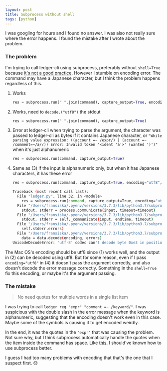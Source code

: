 ```yaml
---
layout: post
title: Subprocess without shell
tags: [python]
---
```


I was googling for hours and I found no answer. I was also not really sure where the error happens. I found the mistake after I wrote about the problem.

### The problem

I'm trying to call ledger-cli using subprocess, preferably without `shell=True` because [it's not a good practice](https://stackoverflow.com/a/36299483). However I stumble on encoding error. The command may have a Japanese character, but I think the problem happens regardless of this.

1. Works
    ```python
    res = subprocess.run(" ".join(command), capture_output=True, encoding="utf8", universal_newlines=True, shell=True)
    ```
2. Works, need to `decode.("utf8")` the stdout
    ```python
	res = subprocess.run(" ".join(command), capture_output=True)
    ```
3. Error at ledger-cli when trying to parse the argument, the character was passed to ledger-cli as bytes if it contains Japanese character, or `"While parsing value expression: ((account =~ /expr/) | (account =~ /comment=~/a//)) Error: Invalid token '<ident 'a'>' (wanted ')')"` when it's just alphanumeric
    ```python
	res = subprocess.run(command, capture_output=True)
    ```
4. Same as (3) if the input is alphanumeric only, but when it has Japanese characters, it has these error
    ```python
	res = subprocess.run(command, capture_output=True, encoding="utf8", universal_newlines=True)
	```
	```bash
    Traceback (most recent call last):
      File "ledger.py", line 32, in <module>
        res = subprocess.run(command, capture_output=True, encoding="utf8") #UnicodeDecodeError: 'utf-8' codec can't decode byte 0xe3 in position 164: invalid continuation byte
      File "/Users/fransiska/.pyenv/versions/3.7.3/lib/python3.7/subprocess.py", line 474, in run
        stdout, stderr = process.communicate(input, timeout=timeout)
      File "/Users/fransiska/.pyenv/versions/3.7.3/lib/python3.7/subprocess.py", line 939, in communicate
        stdout, stderr = self._communicate(input, endtime, timeout)
      File "/Users/fransiska/.pyenv/versions/3.7.3/lib/python3.7/subprocess.py", line 1725, in _communicate
        self.stderr.errors)
      File "/Users/fransiska/.pyenv/versions/3.7.3/lib/python3.7/subprocess.py", line 816, in _translate_newlines
        data = data.decode(encoding, errors)
    UnicodeDecodeError: 'utf-8' codec can't decode byte 0xe3 in position 158: invalid continuation byte	
	```

The Mac OS's encoding should be utf8 since (1) works well, and the output in (2) can be decoded using utf8. But for some reason, even if I pass `encoding="utf8"` in (4) it doesn't pass the argument correctly, and also doesn't decode the error message correctly. Something in the `shell=True` fix this encoding, or maybe it's the argument passing.

### The mistake

> No need quotes for multiple words in a single list item

I was trying to call `ledger reg "expr" "comment =~ /keyword/"`. I was suspicious with the double slash in the error message when the keyword is alphanumeric, suggesting that the encoding doesn't work even in this case. Maybe some of the symbols is causing it to get encoded weirdly.

In the end, it was the quotes in the `"expr"` that was causing the problem. Not sure why, but I think subprocess automatically handle the quotes when the item inside the command has space. Like [this](https://stackoverflow.com/a/36380734). I should've known how to use subprocess better.

I guess I had too many problems with encoding that that's the one that I suspect first. :sweat:
